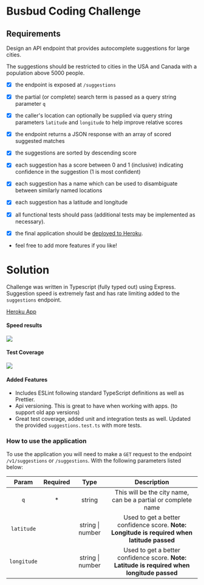 # Busbud Coding Challenge

## Requirements

Design an API endpoint that provides autocomplete suggestions for large cities.

The suggestions should be restricted to cities in the USA and Canada with a population above 5000 people.

- [x] the endpoint is exposed at `/suggestions`

- [x] the partial (or complete) search term is passed as a query string parameter `q`

- [x] the caller's location can optionally be supplied via query string parameters `latitude` and `longitude` to help improve relative scores

- [x] the endpoint returns a JSON response with an array of scored suggested matches

- [x] the suggestions are sorted by descending score

- [x] each suggestion has a score between 0 and 1 (inclusive) indicating confidence in the suggestion (1 is most confident)

- [x] each suggestion has a name which can be used to disambiguate between similarly named locations

- [x] each suggestion has a latitude and longitude

- [x] all functional tests should pass (additional tests may be implemented as necessary).

- [x] the final application should be [deployed to Heroku](https://devcenter.heroku.com/articles/getting-started-with-nodejs).

- feel free to add more features if you like!

# Solution

Challenge was written in Typescript (fully typed out) using Express. Suggestion speed is extremely fast and has rate limiting added to the `suggestions` endpoint.

[Heroku App](https://busbud-coding-challenge-dylan.herokuapp.com/)

#### Speed results

![](https://i.imgur.com/cY1HT8v.png)

#### Test Coverage

![](https://imgur.com/zyWpT6z.png)

#### Added Features

- Includes ESLint following standard TypeScript definitions as well as Prettier.
- Api versioning. This is great to have when working with apps. (to support old app versions)
- Great test coverage, added unit and integration tests as well. Updated the provided `suggestions.test.ts` with more tests.

### How to use the application

To use the application you will need to make a `GET` request to the endpoint `/v1/suggestions` or `/suggestions`. With the following parameters listed below:

|    Param    | Required |       Type       |                                         Description                                         |
| :---------: | :------: | :--------------: | :-----------------------------------------------------------------------------------------: |
|     `q`     |    \*    |      string      |                This will be the city name, can be a partial or complete name                |
| `latitude`  |          | string \| number | Used to get a better confidence score. **Note: Longitude is required when latitude passed** |
| `longitude` |          | string \| number | Used to get a better confidence score. **Note: Latitude is required when longitude passed** |
